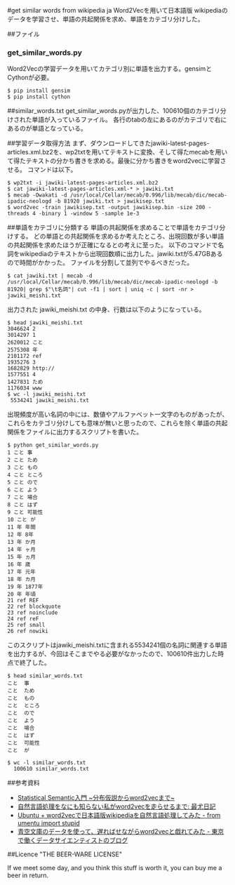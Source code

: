 #get similar words from wikipedia ja
Word2Vecを用いて日本語版 wikipediaのデータを学習させ、単語の共起関係を求め、単語をカテゴリ分けした。

##ファイル
### get_similar_words.py
Word2Vecの学習データを用いてカテゴリ別に単語を出力する。gensimとCythonが必要。

```
$ pip install gensim
$ pip install cython
```

##similar_words.txt
get_similar_words.pyが出力した、100610個のカテゴリ分けされた単語が入っているファイル。
各行のtabの左にあるのがカテゴリで右にあるのが単語となっている。

##学習データ取得方法
まず、ダウンロードしてきたjawiki-latest-pages-articles.xml.bz2を、wp2txtを用いてテキストに変換、そして得たmecabを用いて得たテキストの分かち書きを求める。最後に分かち書きをword2vecに学習させる。
コマンドは以下。

```
$ wp2txt -i jawiki-latest-pages-articles.xml.bz2
$ cat jawiki-latest-pages-articles.xml-* > jawiki.txt
$ mecab -Owakati -d /usr/local/Cellar/mecab/0.996/lib/mecab/dic/mecab-ipadic-neologd -b 81920 jawiki.txt > jawikisep.txt
$ word2vec -train jawikisep.txt -output jawikisep.bin -size 200 -threads 4 -binary 1 -window 5 -sample 1e-3 
```

##単語をカテゴリに分類する
単語の共起関係を求めることで単語をカテゴリ分けする。
どの単語との共起関係を求めるか考えたところ、出現回数が多い単語の共起関係を求めたほうが正確になるとの考えに至った。
以下のコマンドで名詞をwikipediaのテキストから出現回数順に出力した。jawiki.txtが5.47GBあるので時間がかかった。
ファイルを分割して並列でやるべきだった。

```
$ cat jawiki.txt | mecab -d /usr/local/Cellar/mecab/0.996/lib/mecab/dic/mecab-ipadic-neologd -b 81920| grep $"\t名詞"| cut -f1 | sort | uniq -c | sort -nr > jawiki_meishi.txt
```

出力された jawiki_meishi.txt の中身、行数は以下のようになっている。

```
$ head jawiki_meishi.txt 
3046624 2
3014297 1
2620012 こと
2575308 年
2101172 ref
1935276 3
1682829 http://
1577551 4
1427831 ため
1176034 www
$ wc -l jawiki_meishi.txt 
 5534241 jawiki_meishi.txt
```

出現頻度が高い名詞の中には、数値やアルファベット一文字のものがあったが、これらをカテゴリ分けしても意味が無いと思ったので、これらを除く単語の共起関係をファイルに出力するスクリプトを書いた。

```
$ python get_similar_words.py
1 こと 事
2 こと ため
3 こと もの
4 こと ところ
5 こと ので
6 こと よう
7 こと 場合
8 こと はず
9 こと 可能性
10 こと が
11 年 年間
12 年 8年
13 年 か月
14 年 ヶ月
15 年 ヵ月
16 年 歳
17 年 元年
18 年 カ月
19 年 1877年
20 年 年頃
21 ref REF
22 ref blockquote
23 ref noinclude
24 ref reF
25 ref small
26 ref nowiki
```  

このスクリプトはjawiki_meishi.txtに含まれる5534241個の名詞に関連する単語を出力するが、今回はそこまでやる必要がなかったので、100610件出力した時点で終了した。

```
$ head similar_words.txt 
こと  事
こと  ため
こと  もの
こと  ところ
こと  ので
こと  よう
こと  場合
こと  はず
こと  可能性
こと  が

$ wc -l similar_words.txt 
  100610 similar_words.txt
```


##参考資料
- [Statistical Semantic入門 ~分布仮説からword2vecまで~](http://www.slideshare.net/unnonouno/20140206-statistical-semantics)
- [自然言語処理をなにも知らない私がword2vecを走らせるまで: 最尤日記](http://saiyu.cocolog-nifty.com/zug/2014/02/word2vec-1867.html)
- [Ubuntu + word2vecで日本語版wikipediaを自然言語処理してみた - from umentu import stupid](http://blog.umentu.work/ubuntu-word2vec%E3%81%A7%E6%97%A5%E6%9C%AC%E8%AA%9E%E7%89%88wikipedia%E3%82%92%E8%87%AA%E7%84%B6%E8%A8%80%E8%AA%9E%E5%87%A6%E7%90%86%E3%81%97%E3%81%A6%E3%81%BF%E3%81%9F/)
- [青空文庫のデータを使って、遅ればせながらword2vecと戯れてみた - 東京で働くデータサイエンティストのブログ](http://tjo.hatenablog.com/entry/2014/06/19/233949)

##Licence
"THE BEER-WARE LICENSE"

If we meet some day, and you think
this stuff is worth it, you can buy me a beer in return.
